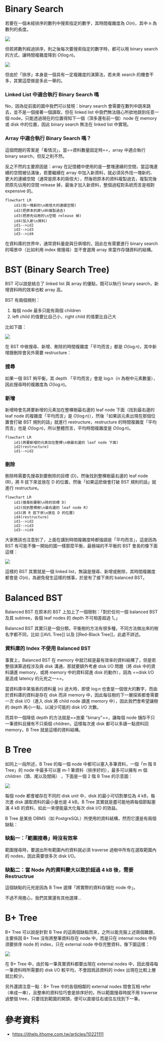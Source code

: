 # Binary Search

若要在一個未經排序的數列中搜索指定的數字，其時間複雜度為 $O(n)$，其中 n 為數列的長度。

![](<https://raw.githubusercontent.com/Jamison-Chen/KM-software/master/img/big-o-n-search.png>)

但若將數列經過排序，則之後每次要搜索指定的數字時，都可以用 binary search 的方式，讓時間複雜度降到 $O(\log n)$。

![](<https://raw.githubusercontent.com/Jamison-Chen/KM-software/master/img/binary-search.png>)

但由於「排序」本身是一個具有一定複雜度的演算法，若未來 search 的機會不多，其實這麼做是多此一舉的。

### Linked List 中適合執行 Binary Search 嗎

No，因為從前面的圖中我們可以發現：binary search 會需要在數列中跳來跳去，並不是一個接著一個讀取，但在 linked list 中我們無法隨心所欲地跳到任意一個 node，只能透過現在的位置得知下一個（頂多還有前一個）node 在 memory 或 disk 中的位置，因此 binary search 無法在 linked list 中實現。

### Array 中適合執行 Binary Search 嗎？

這個問題的答案是「看情況」，當==資料數量固定時==，array 中適合執行 binary search，但反之則不然。

反之不然的主要原因是：array 在記憶體中使用的是一整塊連續的空間，當這塊連續的空間被佔滿後，若要繼續在 array 中加入新資料，就必須另外找一塊新的、更大的連續空間（通常是原本的兩倍大），然後把原本的資料複製過去，複製完後把原先佔用的空間 release 掉，最後才加入新資料，整個過程對系統而言是相對 expensive 的。

```mermaid
flowchart LR
    id1(找一塊新的\n兩倍大的連續空間)
    id2(把原本的資\n料複製過去)
    id3(把原先佔用的\n空間 release 掉)
    id4(加入新\n資料)
    id1-->id2
    id2-->id3
    id3-->id4
```

在資料庫的世界中，通常資料量是與日俱增的，因此在有需要進行 binary search 的場景中（比如利用 index 做搜尋）並不會選用 array 來當作存儲資料的結構。

# BST (Binary Search Tree)

BST 可以說是結合了 linked list 與 array 的優點，既可以執行 binary search，新增資料時的效率也較 array 高。

BST 有兩個規則：

1. 每個 node 最多只能有兩個 children
2. left child 的值要比自己小，right child 的值要比自己大

比如下圖：

![](<https://raw.githubusercontent.com/Jamison-Chen/KM-software/master/img/big-o-log-n-search.png>)

在 BST 中做搜尋、新增、刪除的時間複雜度「平均而言」都是 $O(\log n)$，其中新增跟刪除會另外需要 restructure：

### 搜尋

如果一個 BST 夠平衡，其 depth 「平均而言」會是 $\log n$（n 為樹中元素數量），因此搜尋時的複雜度為 $O(\log n)$。

### 新增

新增時會先將要新增的元素加在整棵樹最右邊的 leaf node 下面（找到最右邊的 leaf node 的複雜度「平均而言」是 $O(\log n)$），然後「如果該元素出現在那個位置會打破 BST 規則的話」就進行 restructure，restructure 的時間複雜度「平均而言」也是 $O(\log n)$，所以整體而言，平均時間複雜度是 $O(\log n)$。

```mermaid
flowchart LR
    id1(將要新增的元素加在整棵\n樹最右邊的 leaf node 下面)
    id2(restructure)
    id1-->id2
```

### 刪除

刪除時需要先搜尋到要刪除的目標 (D)，然後找到整棵樹最右邊的 leaf node (R)，將 R 拔下來並放在 D 的位置，然後「如果這麽做會打破 BST 規則的話」就進行 restructure。

```mermaid
flowchart LR
    id1(搜尋到要刪\n除的目標 D)
    id2(找到整棵樹\n最右邊的 leaf node R)
    id3(將 R 拔下來\n放在 D 的位置)
    id4(restructure)
    id1-->id2
    id2-->id3
    id3-->id4
```

大家應該也注意到了，上面在講到時間複雜度時都強調是「平均而言」，這是因為 BST 有可能不像一開始的圖一樣那麼平衡，最極端的不平衡的 BST 會長的像下面這樣：

![](<https://raw.githubusercontent.com/Jamison-Chen/KM-software/master/img/imbalanced-bst.png>)

這樣的 BST 其實就是一個 linked list，無論是搜尋、新增或刪除，其時間複雜度都會是 $O(n)$，為避免發生這樣的憾事，於是有了接下來的 balanced BST。

# Balanced BST

Balanced BST 在原本的 BST 上加上了一個限制：「對於任何一個 balanced BST 及其 subtree，各個 leaf nodes 的 depth 不可相差超過 1。」

Balanced BST 其實只是一個分類，平衡樹的方法有很多種，不同方法做出來的樹名字都不同，比如 [[AVL Tree]] 以及 [[Red-Black Tree]]，此處不詳述。

### 資料庫的 Index 不使用 Balanced BST

事實上，Balanced BST 在 memory 中就已經是最有效率的資料結構了，但是若整個演算過程涉及與 disk 溝通，那就要額外考慮 disk I/O 問題（將 disk 中的資料讀進 memory，或將 memory 中的資料寫進 disk 的動作），因為 ==disk I/O 是造成 latency 的元兇之一==。

當資料庫中某張表的資料量 (n) 過大時，即使 $\log n$ 也會是一個很大的數字，而由於資料庫的資料是存在 disk 而非 memory 中，因此每往樹的下一層探索都會需要一次 disk I/O（進入 disk 將 child node 讀進 memory 中），因此我們會希望讓樹的 depth 再小一點，以減少可能的 disk I/O 次數。

而其中一個降低 depth 的方法就是==放棄 "binary"==，讓每個 node 儲存不只一筆資料且擁有不只兩個 children，這樣每次進 disk 都可以多讀一點資料回 memory，B Tree 就是這樣的資料結構。

# B Tree

如同上一段所述，B Tree 的每一個 node 中都可以塞入多筆資料，一個「m 階 B Tree」的 node 中最多可以塞 m-1 筆資料（排序好的），最多可以擁有 m 個 children（頭、尾以及間隔） ，下面是一個 2 階 B Tree 的示意圖：

![](<https://raw.githubusercontent.com/Jamison-Chen/KM-software/master/img/b-tree.png>)

每個 node 都會被存在不同的 disk unit 中，disk 的最小可切割單位為 4 kB，每次進 disk 讀取資料的最小量也是 4 kB。B Tree 其實就是盡可能地將每個節點塞滿 4 kB 的資料，如此一來便能最大化每次 disk I/O 的效益。

B Tree 是某些 DBMS（如 PostgreSQL）所使用的資料結構，然而它還是有兩個缺點：

### 缺點一：「範圍搜尋」時沒有效率

範圍搜尋時，要選出所有範圍內的資料就必須 traverse 過樹中所有在選取範圍內的 nodes，因此需要很多次 disk I/O。

### 缺點二：當 Node 內的資料變大以致於超過 4 kB 後，需要 Restructrue

這個缺點的元兇是因為 B Tree 選擇「將實際的資料存儲在 node 中」。

不過不用擔心，我們其實還有其他選擇...

# B+ Tree

B+ Tree 可以說是針對 B Tree 的這兩個缺點而來，之所以能克服上述兩個難題，主要係因 B+ Tree 沒有將整筆資料存在 node 中，而是只在 internal nodes 中存須要排序 node 的 index，只在 external node 中存完整資料，像下圖這樣：

![](<https://raw.githubusercontent.com/Jamison-Chen/KM-software/master/img/b-plus-tree.png>)

在 B+ Tree 中，由於每一筆真實資料都要出現在 external nodes 中，因此搜尋每一筆資料時所需要的 disk I/O 較平均，不會因爲該資料的 index 出現在比較上層就比較少。

另外還請注意一點：B+ Tree 中的各個相鄰的 external nodes 間會互相 refer（串成一串），且整串的資料恰巧會是排序好的，所以範圍搜尋時就不用 traverse 過整個 tree，只要找到範圍的開頭，便可以直接往右或往左找到下一筆。

# 參考資料

- <https://ithelp.ithome.com.tw/articles/10221111>
